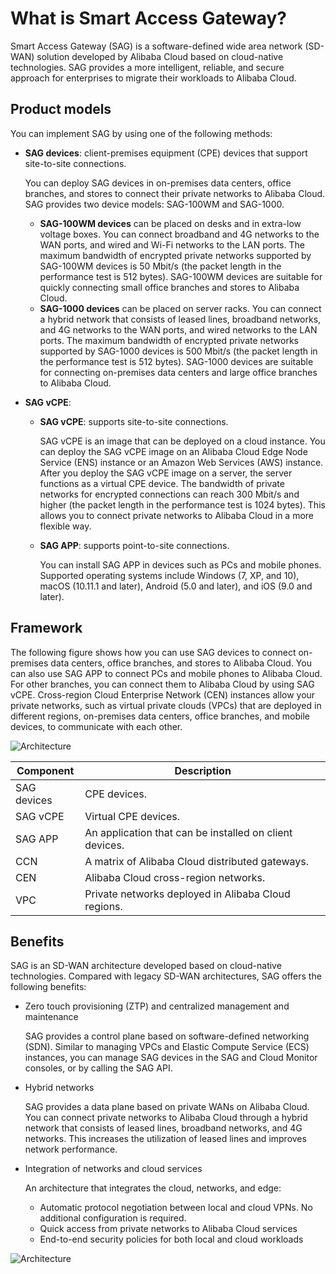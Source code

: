 # What is Smart Access Gateway?

Smart Access Gateway \(SAG\) is a software-defined wide area network \(SD-WAN\) solution developed by Alibaba Cloud based on cloud-native technologies. SAG provides a more intelligent, reliable, and secure approach for enterprises to migrate their workloads to Alibaba Cloud.

## Product models

You can implement SAG by using one of the following methods:

-   **SAG devices**: client-premises equipment \(CPE\) devices that support site-to-site connections.

    You can deploy SAG devices in on-premises data centers, office branches, and stores to connect their private networks to Alibaba Cloud. SAG provides two device models: SAG-100WM and SAG-1000.

    -   **SAG-100WM devices** can be placed on desks and in extra-low voltage boxes. You can connect broadband and 4G networks to the WAN ports, and wired and Wi-Fi networks to the LAN ports. The maximum bandwidth of encrypted private networks supported by SAG-100WM devices is 50 Mbit/s \(the packet length in the performance test is 512 bytes\). SAG-100WM devices are suitable for quickly connecting small office branches and stores to Alibaba Cloud.
    -   **SAG-1000 devices** can be placed on server racks. You can connect a hybrid network that consists of leased lines, broadband networks, and 4G networks to the WAN ports, and wired networks to the LAN ports. The maximum bandwidth of encrypted private networks supported by SAG-1000 devices is 500 Mbit/s \(the packet length in the performance test is 512 bytes\). SAG-1000 devices are suitable for connecting on-premises data centers and large office branches to Alibaba Cloud.
-   **SAG vCPE**:
    -   **SAG vCPE**: supports site-to-site connections.

        SAG vCPE is an image that can be deployed on a cloud instance. You can deploy the SAG vCPE image on an Alibaba Cloud Edge Node Service \(ENS\) instance or an Amazon Web Services \(AWS\) instance. After you deploy the SAG vCPE image on a server, the server functions as a virtual CPE device. The bandwidth of private networks for encrypted connections can reach 300 Mbit/s and higher \(the packet length in the performance test is 1024 bytes\). This allows you to connect private networks to Alibaba Cloud in a more flexible way.

    -   **SAG APP**: supports point-to-site connections.

        You can install SAG APP in devices such as PCs and mobile phones. Supported operating systems include Windows \(7, XP, and 10\), macOS \(10.11.1 and later\), Android \(5.0 and later\), and iOS \(9.0 and later\).


## Framework

The following figure shows how you can use SAG devices to connect on-premises data centers, office branches, and stores to Alibaba Cloud. You can also use SAG APP to connect PCs and mobile phones to Alibaba Cloud. For other branches, you can connect them to Alibaba Cloud by using SAG vCPE. Cross-region Cloud Enterprise Network \(CEN\) instances allow your private networks, such as virtual private clouds \(VPCs\) that are deployed in different regions, on-premises data centers, office branches, and mobile devices, to communicate with each other.

![Architecture](https://static-aliyun-doc.oss-accelerate.aliyuncs.com/assets/img/en-US/2528280061/p143348.png)

|Component|Description|
|---------|-----------|
|SAG devices|CPE devices.|
|SAG vCPE|Virtual CPE devices.|
|SAG APP|An application that can be installed on client devices.|
|CCN|A matrix of Alibaba Cloud distributed gateways.|
|CEN|Alibaba Cloud cross-region networks.|
|VPC|Private networks deployed in Alibaba Cloud regions.|

## Benefits

SAG is an SD-WAN architecture developed based on cloud-native technologies. Compared with legacy SD-WAN architectures, SAG offers the following benefits:

-   Zero touch provisioning \(ZTP\) and centralized management and maintenance

    SAG provides a control plane based on software-defined networking \(SDN\). Similar to managing VPCs and Elastic Compute Service \(ECS\) instances, you can manage SAG devices in the SAG and Cloud Monitor consoles, or by calling the SAG API.

-   Hybrid networks

    SAG provides a data plane based on private WANs on Alibaba Cloud. You can connect private networks to Alibaba Cloud through a hybrid network that consists of leased lines, broadband networks, and 4G networks. This increases the utilization of leased lines and improves network performance.

-   Integration of networks and cloud services

    An architecture that integrates the cloud, networks, and edge:

    -   Automatic protocol negotiation between local and cloud VPNs. No additional configuration is required.
    -   Quick access from private networks to Alibaba Cloud services
    -   End-to-end security policies for both local and cloud workloads

![Architecture](https://static-aliyun-doc.oss-accelerate.aliyuncs.com/assets/img/en-US/1188280061/p143345.png)

